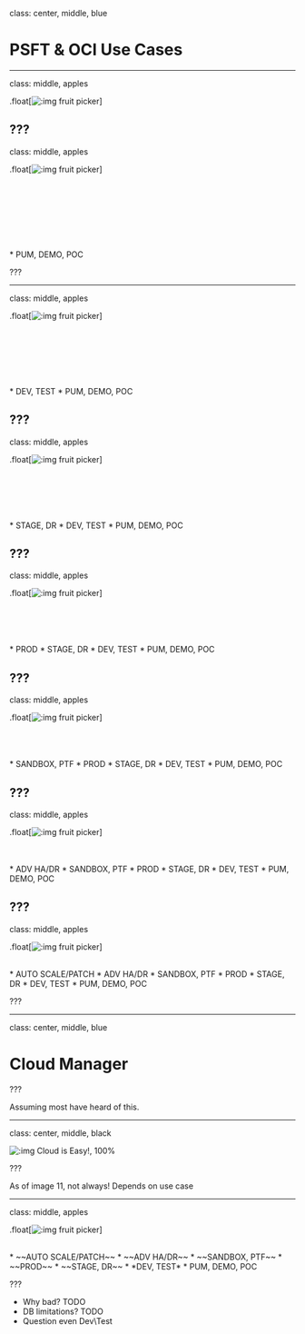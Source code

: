 class: center, middle, blue

# PSFT & OCI Use Cases

---

class: middle, apples

.float[![:img fruit picker](images/fruit.jpg)]

???
---
class: middle, apples

.float[![:img fruit picker](images/fruit.jpg)]

</br>
</br>
</br>
</br>
</br>
</br>
</br>
* PUM, DEMO, POC

???

---
class: middle, apples

.float[![:img fruit picker](images/fruit.jpg)]

</br>
</br>
</br>
</br>
</br>
</br>
* DEV, TEST 
* PUM, DEMO, POC

???
---
class: middle, apples

.float[![:img fruit picker](images/fruit.jpg)]

</br>
</br>
</br>
</br>
</br>
* STAGE, DR
* DEV, TEST 
* PUM, DEMO, POC

???
---
class: middle, apples

.float[![:img fruit picker](images/fruit.jpg)]

</br>
</br>
</br>
</br>
* PROD
* STAGE, DR
* DEV, TEST 
* PUM, DEMO, POC

???
---
class: middle, apples

.float[![:img fruit picker](images/fruit.jpg)]

</br>
</br>
</br>
* SANDBOX, PTF
* PROD
* STAGE, DR
* DEV, TEST 
* PUM, DEMO, POC

???
---
class: middle, apples

.float[![:img fruit picker](images/fruit.jpg)]

</br>
</br>
* ADV HA/DR
* SANDBOX, PTF
* PROD
* STAGE, DR
* DEV, TEST 
* PUM, DEMO, POC

???
---
class: middle, apples

.float[![:img fruit picker](images/fruit.jpg)]

</br>
* AUTO SCALE/PATCH
* ADV HA/DR
* SANDBOX, PTF
* PROD
* STAGE, DR
* DEV, TEST 
* PUM, DEMO, POC

???

---

class: center, middle, blue

# Cloud Manager

???

Assuming most have heard of this.

---
class: center, middle, black

![:img Cloud is Easy!, 100%](images/cloudeasy.gif)

???

As of image 11, not always! Depends on use case

---
class: middle, apples

.float[![:img fruit picker](images/fruit.jpg)]

</br>
* ~~AUTO SCALE/PATCH~~
* ~~ADV HA/DR~~
* ~~SANDBOX, PTF~~
* ~~PROD~~
* ~~STAGE, DR~~
* *DEV, TEST*
* PUM, DEMO, POC

???

* Why bad? TODO
* DB limitations? TODO
* Question even Dev\Test